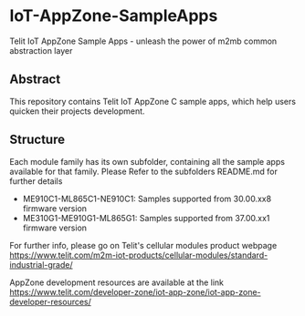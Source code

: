 # IoT-AppZone-SampleApps
Telit IoT AppZone Sample Apps - unleash the power of m2mb common abstraction layer

## Abstract

This repository contains Telit IoT AppZone C sample apps, which help users quicken their projects development. 

## Structure

Each module family has its own subfolder, containing all the sample apps available for that family. Please Refer to the subfolders README.md for further details

  - ME910C1-ML865C1-NE910C1: Samples supported from 30.00.xx8 firmware version
  - ME310G1-ME910G1-ML865G1: Samples supported from 37.00.xx1 firmware version

For further info, please go on Telit's cellular modules product webpage https://www.telit.com/m2m-iot-products/cellular-modules/standard-industrial-grade/

AppZone development resources are available at the link https://www.telit.com/developer-zone/iot-app-zone/iot-app-zone-developer-resources/

